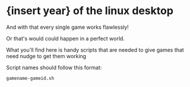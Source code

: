 # {insert year} of the linux desktop

And with that every single game works flawlessly!

Or that's would could happen in a perfect world.

What you'll find here is handy scripts that are needed to give games that need nudge to get them working

Script names should follow this format:

`gamename-gameid.sh`
